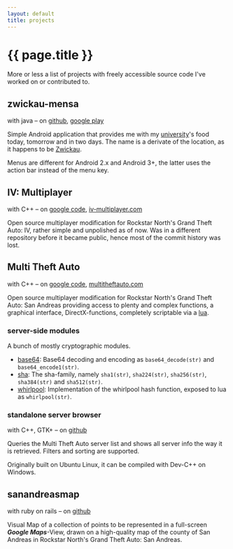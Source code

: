 ```yaml
---
layout: default
title: projects
---
```


{{ page.title }}
================
More or less a list of projects with freely accessible source code I've worked on or contributed to.

zwickau-mensa
-------------
with java &ndash; on
[github](https://github.com/mabako/zwickau-mensa),
[google play](https://play.google.com/store/apps/details?id=net.mabako.zwickau.mensa)

Simple Android application that provides me with my [university](http://www.fh-zwickau.de)'s food today,
tomorrow and in two days. The name is a derivate of the location, as it happens
to be [Zwickau](http://g.co/maps/2hzbr).

Menus are different for Android 2.x and Android 3+, the latter uses the
action bar instead of the menu key.

IV: Multiplayer
---------------
with C++ &ndash; on
[google code](http://code.google.com/p/ivmultiplayer/),
[iv-multiplayer.com](http://iv-multiplayer.com/)

Open source multiplayer modification for Rockstar North's Grand Theft Auto:
IV, rather simple and unpolished as of now. Was in a different repository
before it became public, hence most of the commit history was lost.

Multi Theft Auto
----------------
with C++ &ndash; on
[google code](http://code.google.com/p/multitheftauto/),
[multitheftauto.com](http://multitheftauto.com/)

Open source multiplayer modification for Rockstar North's Grand Theft Auto:
San Andreas providing access to plenty and complex functions, a graphical
interface, DirectX-functions, completely scriptable via a [lua](http://www.lua.org/).

### server-side modules
A bunch of mostly cryptographic modules.

* [base64](https://github.com/mabako/mta-base64): Base64 decoding and encoding as `base64_decode(str)` and `base64_encode1(str)`.
* [sha](https://github.com/mabako/mta-sha): The sha-family, namely `sha1(str)`, `sha224(str)`, `sha256(str)`, `sha384(str)` and `sha512(str)`.
* [whirlpool](https://github.com/mabako/mta-whirlpool): Implementation of the whirlpool hash function, exposed to lua as `whirlpool(str)`.

### standalone server browser
with C++, GTK+ &ndash; on
[github](https://github.com/mabako/mta-browser)

Queries the Multi Theft Auto server list and shows all server info the way
it is retrieved. Filters and sorting are supported.

Originally built on Ubuntu Linux, it can be compiled with Dev-C++ on Windows.

sanandreasmap
-------------
with ruby on rails &ndash; on
[github](https://github.com/mabako/sanandreasmap)

Visual Map of a collection of points to be represented in a full-screen ***Google Maps***-View,
drawn on a high-quality map of the county of San Andreas in Rockstar North's Grand Theft Auto: San Andreas.